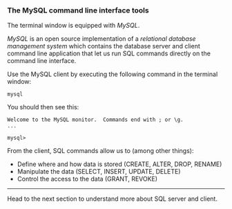 ### The MySQL command line interface tools

The terminal window is equipped with _MySQL_.

_MySQL_ is an open source implementation of a _relational database management system_ which contains the database server and client command line application that let us run SQL commands directly on the command line interface.

Use the MySQL client by executing the following command in the terminal window:

```
mysql
```

You should then see this:

```
Welcome to the MySQL monitor.  Commands end with ; or \g.
...

mysql> 
```

From the client, SQL commands allow us to (among other things):

- Define where and how data is stored (CREATE, ALTER, DROP, RENAME)
- Manipulate the data (SELECT, INSERT, UPDATE, DELETE)
- Control the access to the data (GRANT, REVOKE)

---

Head to the next section to understand more about SQL server and client.